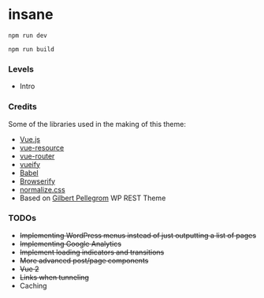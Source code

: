 # insane

```
npm run dev
```

```
npm run build
```

### Levels

- Intro

### Credits

Some of the libraries used in the making of this theme:

* [Vue.js](http://vuejs.org)
* [vue-resource](https://github.com/vuejs/vue-resource)
* [vue-router](https://github.com/vuejs/vue-router)
* [vueify](https://github.com/vuejs/vueify)
* [Babel](https://babeljs.io)
* [Browserify](http://browserify.org)
* [normalize.css](https://necolas.github.io/normalize.css)
* Based on [Gilbert Pellegrom](http://gilbert.pellegrom.me) WP REST Theme


### TODOs

* ~~Implementing WordPress menus instead of just outputting a list of pages~~
* ~~Implementing Google Analytics~~
* ~~Implement loading indicators and transitions~~
* ~~More advanced post/page components~~
* ~~Vue 2~~
* ~~Links when tunneling~~
* Caching